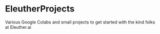 # EleutherProjects

Various Google Colabs and small projects to get started with the kind folks at Eleuther.ai
